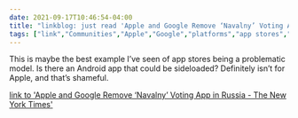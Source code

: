 ```yaml
---
date: 2021-09-17T10:46:54-04:00
title: "linkblog: just read 'Apple and Google Remove ‘Navalny’ Voting App in Russia - The New York Times'"
tags: ["link","Communities","Apple","Google","platforms","app stores","sideloading"]
---
```

This is maybe the best example I’ve seen of app stores being a problematic model. Is there an Android app that could be sideloaded? Definitely isn’t for Apple, and that’s shameful.
 
[link to 'Apple and Google Remove ‘Navalny’ Voting App in Russia - The New York Times'](https://www.nytimes.com/2021/09/17/world/europe/russia-navalny-app-election.html)
